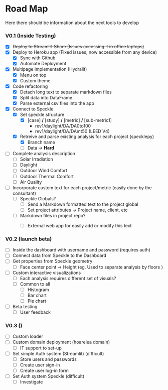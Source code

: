 # Road Map
Here there should be information about the next tools to develop

### V0.1 (Inside Testing)
- [x] ~~Deploy to Streamlit-Share (Issues accessing it in office laptops)~~
- [x] Deploy to Heroku app (Fixed issues, now accessible from any device)
    - [x] Sync with Github
    - [x] Automate Deployment
- [x] Multipage implementation (Hydralit)
    - [x] Menu on top
    - [x] Custom theme
- [x] Code refactoring
    - [x] Detach long text to separate markdown files
    - [x] Split data into DataFrame
    - [x] Parse external csv files into the app
- [x] Connect to Speckle
    - [x] Set speckle structure
        - [x] [case] **/** [study] **/** [metric] **/** [sub-metric1] 
            - rev1/daylight/DA/DA0to100 
            - rev1/daylight/DA/DAmt50 (LEED V4)
    - [x] Retreive and parse existing analysis for each project (specklepy)
        - [x] Branch name
        - [ ] Data -> **Hard**
- [ ] Complete analysis description
    - [ ] Solar Irradiation
    - [ ] Daylight
    - [ ] Outdoor Wind Comfort
    - [ ] Outdoor Thermal Comfort
    - [ ] Air Quality
- [ ] Incorporate custom text for each project/metric (easily done by the consultant)
    - [ ] Speckle Globals?
        - [ ] Send a Markdown formatted text to the project global
        - [ ] Set project attributes -> Project name, client, etc
    - [ ] Markdown files in project repo? 
        - [ ] External web app for easily add or modify this text
   

### V0.2 (launch beta)
- [ ] Inside the dashboard with username and password (requires auth)
- [ ] Connect data from Speckle to the Dashboard
- [ ] Get properties from Speckle geometry
    - [ ] Face center point -> Height (eg. Used to separate analysis by floors )
- [ ] Custom interactive visualizations
    - [ ] Each analysis requires different set of visuals? 
    - [ ] Common to all
        - [ ] Histogram
        - [ ] Bar chart
        - [ ] Pie chart
- [ ] Beta testing
    - [ ] User feedback
### V0.3 ()
- [ ] Custom loader
- [ ] Custom domain deployment (hoarelea domain)
    - [ ] IT support to set-up
- [ ] Set simple Auth system (Streamlit) (difficult)
    - [ ] Store users and passwords
    - [ ] Create user sign-in
    - [ ] Create user log-in form
- [ ] Set Auth system Speckle (difficult)
    - [ ] Investigate